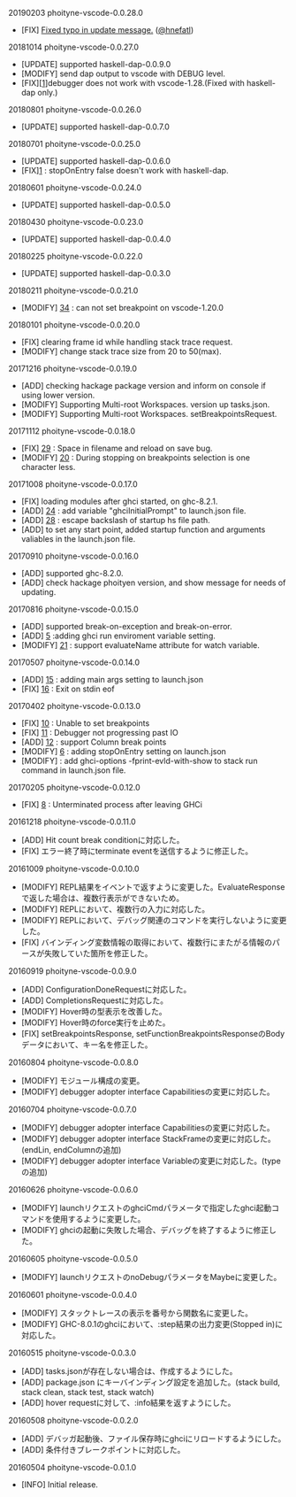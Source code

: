 
20190203 phoityne-vscode-0.0.28.0
  * [FIX] [Fixed typo in update message.](https://github.com/phoityne/haskell-debug-adapter/pull/2) ([@hnefatl](https://github.com/hnefatl))


20181014 phoityne-vscode-0.0.27.0
  * [UPDATE] supported haskell-dap-0.0.9.0
  * [MODIFY] send dap output to vscode with DEBUG level. 
  * [FIX][[1](https://github.com/phoityne/hdx4vsc/issues/1)]debugger does not work with vscode-1.28.(Fixed with haskell-dap only.)


20180801 phoityne-vscode-0.0.26.0
  * [UPDATE] supported haskell-dap-0.0.7.0


20180701 phoityne-vscode-0.0.25.0
  * [UPDATE] supported haskell-dap-0.0.6.0
  * [FIX][1](https://github.com/phoityne/haskell-debug-adapter/issues/1) : stopOnEntry false doesn't work with haskell-dap.


20180601 phoityne-vscode-0.0.24.0
  * [UPDATE] supported haskell-dap-0.0.5.0


20180430 phoityne-vscode-0.0.23.0
  * [UPDATE] supported haskell-dap-0.0.4.0


20180225 phoityne-vscode-0.0.22.0
  * [UPDATE] supported haskell-dap-0.0.3.0


20180211 phoityne-vscode-0.0.21.0
  * [MODIFY] [34](https://github.com/phoityne/phoityne-vscode/issues/34) : can not set breakpoint on vscode-1.20.0


20180101 phoityne-vscode-0.0.20.0
  * [FIX] clearing frame id while handling stack trace request.
  * [MODIFY] change stack trace size from 20 to 50(max).


20171216 phoityne-vscode-0.0.19.0
  * [ADD] checking hackage package version and inform on console if using lower version.
  * [MODIFY] Supporting Multi-root Workspaces. version up tasks.json.
  * [MODIFY] Supporting Multi-root Workspaces. setBreakpointsRequest. 


20171112 phoityne-vscode-0.0.18.0
  * [FIX] [29](https://github.com/phoityne/phoityne-vscode/issues/29) : Space in filename and reload on save bug.
  * [MODIFY] [20](https://github.com/phoityne/phoityne-vscode/issues/20) : During stopping on breakpoints selection is one character less.


20171008 phoityne-vscode-0.0.17.0
  * [FIX] loading modules after ghci started, on ghc-8.2.1.
  * [ADD] [24](https://github.com/phoityne/phoityne-vscode/issues/24) : add variable "ghciInitialPrompt" to launch.json file.
  * [ADD] [28](https://github.com/phoityne/phoityne-vscode/issues/28) : escape backslash of startup hs file path.
  * [ADD] to set any start point, added startup function and arguments valiables in the launch.json file.


20170910 phoityne-vscode-0.0.16.0
  * [ADD] supported ghc-8.2.0.
  * [ADD] check hackage phoityen version, and show message for needs of updating.


20170816 phoityne-vscode-0.0.15.0
  * [ADD] supported break-on-exception and break-on-error.
  * [ADD] [5](https://github.com/phoityne/phoityne-vscode/issues/5) :adding ghci run enviroment variable setting. 
  * [MODIFY] [21](https://github.com/phoityne/phoityne-vscode/issues/21) : support evaluateName attribute for watch variable.


20170507 phoityne-vscode-0.0.14.0
  * [ADD] [15](https://github.com/phoityne/phoityne-vscode/issues/15) : adding main args setting to launch.json
  * [FIX] [16](https://github.com/phoityne/phoityne-vscode/issues/16) : Exit on stdin eof


20170402 phoityne-vscode-0.0.13.0
  * [FIX] [10](https://github.com/phoityne/phoityne-vscode/issues/10) : Unable to set breakpoints
  * [FIX] [11](https://github.com/phoityne/phoityne-vscode/issues/11) : Debugger not progressing past IO
  * [ADD] [12](https://github.com/phoityne/phoityne-vscode/issues/12) : support Column break points
  * [MODIFY] [6](https://github.com/phoityne/phoityne-vscode/issues/6) : adding stopOnEntry setting on launch.json 
  * [MODIFY] : add ghci-options -fprint-evld-with-show to stack run command in launch.json file.


20170205 phoityne-vscode-0.0.12.0
  * [FIX] [8](https://github.com/phoityne/phoityne-vscode/issues/8) : Unterminated process after leaving GHCi 


20161218 phoityne-vscode-0.0.11.0
  * [ADD] Hit count break conditionに対応した。
  * [FIX] エラー終了時にterminate eventを送信するように修正した。 


20161009 phoityne-vscode-0.0.10.0
  * [MODIFY] REPL結果をイベントで返すように変更した。EvaluateResponseで返した場合は、複数行表示ができないため。 
  * [MODIFY] REPLにおいて、複数行の入力に対応した。 
  * [MODIFY] REPLにおいて、デバッグ関連のコマンドを実行しないように変更した。 
  * [FIX] バインディング変数情報の取得において、複数行にまたがる情報のパースが失敗していた箇所を修正した。 


20160919 phoityne-vscode-0.0.9.0
  * [ADD] ConfigurationDoneRequestに対応した。
  * [ADD] CompletionsRequestに対応した。
  * [MODIFY] Hover時の型表示を改善した。
  * [MODIFY] Hover時のforce実行を止めた。
  * [FIX] setBreakpointsResponse, setFunctionBreakpointsResponseのBodyデータにおいて、キー名を修正した。


20160804 phoityne-vscode-0.0.8.0
  * [MODIFY] モジュール構成の変更。
  * [MODIFY] debugger adopter interface Capabilitiesの変更に対応した。


20160704 phoityne-vscode-0.0.7.0
  * [MODIFY] debugger adopter interface Capabilitiesの変更に対応した。
  * [MODIFY] debugger adopter interface StackFrameの変更に対応した。(endLin, endColumnの追加)
  * [MODIFY] debugger adopter interface Variableの変更に対応した。(typeの追加)
  

20160626 phoityne-vscode-0.0.6.0

  * [MODIFY] launchリクエストのghciCmdパラメータで指定したghci起動コマンドを使用するように変更した。
  * [MODIFY] ghciの起動に失敗した場合、デバッグを終了するように修正した。


20160605 phoityne-vscode-0.0.5.0

  * [MODIFY] launchリクエストのnoDebugパラメータをMaybeに変更した。


20160601 phoityne-vscode-0.0.4.0

  * [MODIFY] スタックトレースの表示を番号から関数名に変更した。
  * [MODIFY] GHC-8.0.1のghciにおいて、:step結果の出力変更(Stopped in)に対応した。


20160515 phoityne-vscode-0.0.3.0

  * [ADD] tasks.jsonが存在しない場合は、作成するようにした。
  * [ADD] package.json にキーバインディング設定を追加した。(stack build, stack clean, stack test, stack watch)
  * [ADD] hover requestに対して、:info結果を返すようにした。


20160508 phoityne-vscode-0.0.2.0

  * [ADD] デバッガ起動後、ファイル保存時にghciにリロードするようにした。
  * [ADD] 条件付きブレークポイントに対応した。


20160504 phoityne-vscode-0.0.1.0

  * [INFO] Initial release.


